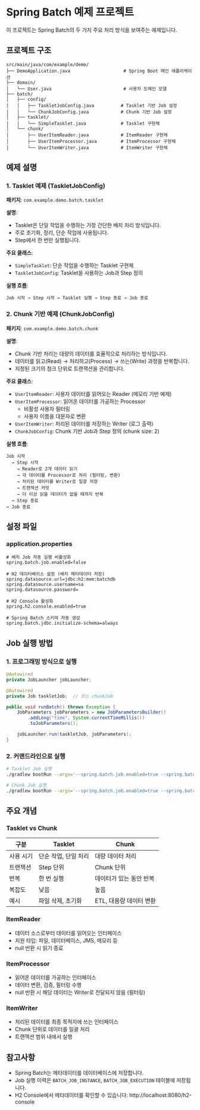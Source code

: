 # Spring Batch 예제 프로젝트

이 프로젝트는 Spring Batch의 두 가지 주요 처리 방식을 보여주는 예제입니다.

## 프로젝트 구조

```
src/main/java/com/example/demo/
├── DemoApplication.java                    # Spring Boot 메인 애플리케이션
├── domain/
│   └── User.java                           # 사용자 도메인 모델
├── batch/
│   ├── config/
│   │   ├── TaskletJobConfig.java          # Tasklet 기반 Job 설정
│   │   └── ChunkJobConfig.java            # Chunk 기반 Job 설정
│   ├── tasklet/
│   │   └── SimpleTasklet.java             # Tasklet 구현체
│   └── chunk/
│       ├── UserItemReader.java            # ItemReader 구현체
│       ├── UserItemProcessor.java         # ItemProcessor 구현체
│       └── UserItemWriter.java            # ItemWriter 구현체
```

## 예제 설명

### 1. Tasklet 예제 (TaskletJobConfig)

**패키지**: `com.example.demo.batch.tasklet`

**설명**:
- Tasklet은 단일 작업을 수행하는 가장 간단한 배치 처리 방식입니다.
- 주로 초기화, 정리, 단순 작업에 사용됩니다.
- Step에서 한 번만 실행됩니다.

**주요 클래스**:
- `SimpleTasklet`: 단순 작업을 수행하는 Tasklet 구현체
- `TaskletJobConfig`: Tasklet을 사용하는 Job과 Step 정의

**실행 흐름**:
```
Job 시작 → Step 시작 → Tasklet 실행 → Step 종료 → Job 종료
```

### 2. Chunk 기반 예제 (ChunkJobConfig)

**패키지**: `com.example.demo.batch.chunk`

**설명**:
- Chunk 기반 처리는 대량의 데이터를 효율적으로 처리하는 방식입니다.
- 데이터를 읽고(Read) → 처리하고(Process) → 쓰는(Write) 과정을 반복합니다.
- 지정된 크기의 청크 단위로 트랜잭션을 관리합니다.

**주요 클래스**:
- `UserItemReader`: 사용자 데이터를 읽어오는 Reader (메모리 기반 예제)
- `UserItemProcessor`: 읽어온 데이터를 가공하는 Processor
  - 비활성 사용자 필터링
  - 사용자 이름을 대문자로 변환
- `UserItemWriter`: 처리된 데이터를 저장하는 Writer (로그 출력)
- `ChunkJobConfig`: Chunk 기반 Job과 Step 정의 (chunk size: 2)

**실행 흐름**:
```
Job 시작
  → Step 시작
    → Reader로 2개 데이터 읽기
    → 각 데이터를 Processor로 처리 (필터링, 변환)
    → 처리된 데이터를 Writer로 일괄 저장
    → 트랜잭션 커밋
    → 더 이상 읽을 데이터가 없을 때까지 반복
  → Step 종료
→ Job 종료
```

## 설정 파일

### application.properties
```properties
# 배치 Job 자동 실행 비활성화
spring.batch.job.enabled=false

# H2 데이터베이스 설정 (배치 메타데이터 저장)
spring.datasource.url=jdbc:h2:mem:batchdb
spring.datasource.username=sa
spring.datasource.password=

# H2 Console 활성화
spring.h2.console.enabled=true

# Spring Batch 스키마 자동 생성
spring.batch.jdbc.initialize-schema=always
```

## Job 실행 방법

### 1. 프로그래밍 방식으로 실행

```java
@Autowired
private JobLauncher jobLauncher;

@Autowired
private Job taskletJob;  // 또는 chunkJob

public void runBatch() throws Exception {
    JobParameters jobParameters = new JobParametersBuilder()
        .addLong("time", System.currentTimeMillis())
        .toJobParameters();

    jobLauncher.run(taskletJob, jobParameters);
}
```

### 2. 커맨드라인으로 실행

```bash
# Tasklet Job 실행
./gradlew bootRun --args='--spring.batch.job.enabled=true --spring.batch.job.names=taskletJob'

# Chunk Job 실행
./gradlew bootRun --args='--spring.batch.job.enabled=true --spring.batch.job.names=chunkJob'
```

## 주요 개념

### Tasklet vs Chunk

| 구분 | Tasklet | Chunk |
|------|---------|-------|
| 사용 시기 | 단순 작업, 단일 처리 | 대량 데이터 처리 |
| 트랜잭션 | Step 단위 | Chunk 단위 |
| 반복 | 한 번 실행 | 데이터가 있는 동안 반복 |
| 복잡도 | 낮음 | 높음 |
| 예시 | 파일 삭제, 초기화 | ETL, 대용량 데이터 변환 |

### ItemReader
- 데이터 소스로부터 데이터를 읽어오는 인터페이스
- 지원 타입: 파일, 데이터베이스, JMS, 메모리 등
- null 반환 시 읽기 종료

### ItemProcessor
- 읽어온 데이터를 가공하는 인터페이스
- 데이터 변환, 검증, 필터링 수행
- null 반환 시 해당 데이터는 Writer로 전달되지 않음 (필터링)

### ItemWriter
- 처리된 데이터를 최종 목적지에 쓰는 인터페이스
- Chunk 단위로 데이터를 일괄 처리
- 트랜잭션 범위 내에서 실행

## 참고사항

- Spring Batch는 메타데이터를 데이터베이스에 저장합니다.
- Job 실행 이력은 `BATCH_JOB_INSTANCE`, `BATCH_JOB_EXECUTION` 테이블에 저장됩니다.
- H2 Console에서 메타데이터를 확인할 수 있습니다: http://localhost:8080/h2-console
